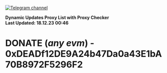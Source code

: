 [![Telegram channel](https://img.shields.io/endpoint?url=https://runkit.io/damiankrawczyk/telegram-badge/branches/master?url=https://t.me/n4z4v0d)](https://t.me/n4z4v0d) 

**Dynamic Updates Proxy List with Proxy Checker**  
**Last Updated: 18.12.23 00:46**

# DONATE (_any evm_) - 0xDEADf12DE9A24b47Da0a43E1bA70B8972F5296F2
